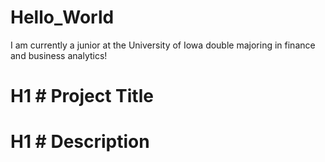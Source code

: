 # Hello_World
I am currently a junior at the University of Iowa double majoring in finance and business analytics!
# H1 # Project Title
# H1 # Description
